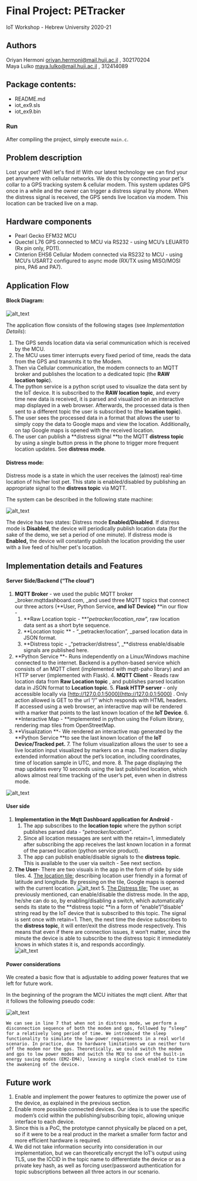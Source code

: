 <h1>Final Project: PETracker</h1>
<p>IoT Workshop - Hebrew University 2020-21

## Authors
Oriyan Hermoni oriyan.hermoni@mail.huji.ac.il , 302170204<br> 
Maya Lulko maya.lulko@mail.huji.ac.il , 312414089

## Package contents:
* README.md
* iot_ex9.sls
* iot_ex9.bin


### Run
After compiling the project, simply execute `main.c`.

<h2>Problem description</h2>


Lost your pet? Well let's find it! With our latest technology we can find your pet anywhere with cellular networks. We do this by connecting your pet's collar to a GPS tracking system & cellular modem. This system updates GPS once in a while and the owner can trigger a distress signal by phone. When the distress signal is received, the GPS sends live location via modem. This location can be tracked live on a map.

<h2>Hardware components</h2>




*   Pearl Gecko EFM32 MCU
*   Quectel L76 GPS connected to MCU via RS232 - using MCU’s LEUART0 (Rx pin only, PD11).
*   Cinterion EHS6 Cellular Modem connected via RS232 to MCU - using MCU’s USART2 configured to async mode (RX/TX using MISO/MOSI pins, PA6 and PA7). 

<h2>Application Flow</h2>


<h4>Block Diagram:</h4>


![alt_text](images/app_flow_block_diagram.png "App Flow")


The application flow consists of the following stages (see _Implementation Details_):



1. The GPS sends location data via serial communication which is received by the MCU. 
2. The MCU uses timer interrupts every fixed period of time, reads the data from the GPS and transmits it to the Modem. 
3. Then via Cellular communication, the modem connects to an MQTT broker and publishes the location to a dedicated topic (the **RAW location topic**).
4. The python service is a python script used to visualize the data sent by the IoT device. It is subscribed to the **RAW location topic**, and every time new data is received, it is parsed and visualized on an interactive map displayed in a web browser. Afterwards, the processed data is then sent to a different topic the user is subscribed to (the **location topic**).
5. The user sees the processed data in a format that allows the user to simply copy the data to Google maps and view the location. Additionally, on tap Google maps is opened with the received location.
6. The user can publish a **distress signal **to the MQTT **distress topic** by using a single button press in the phone to trigger more frequent location updates. See **distress mode**.

<h4>Distress mode:</h4>


Distress mode is a state in which the user receives the (almost) real-time location of his/her lost pet. This state is enabled/disabled by publishing an appropriate signal to the **distress topic** via MQTT.

The system can be described in the following state machine:

![alt_text](images/distress_state_machine.png "Distress Mode")


The device has two states: Distress mode **Enabled/Disabled**. If distress mode is **Disabled**, the device will periodically publish location data (for the sake of the demo, we set a period of one minute). If distress mode is **Enabled,** the device will constantly publish the location providing the user with a live feed of his/her pet's location. 

<h2>Implementation details and Features</h2>


<h4>Server Side/Backend (“The cloud”)</h4>




1. **MQTT Broker** - we used the public MQTT broker _broker.mqttdashboard.com, _and used three MQTT topics that connect our three actors (**User, Python Service, **and **IoT Device**)**  **in our flow - 
    1. **Raw Location topic - **“_petracker/location_raw_”, raw location data sent as a short byte sequence.
    2. **Location topic ** - “_petracker/location”, _parsed location data in JSON format.
    3. **Distress topic - _“petracker/distress”, _**distress enable/disable signals are published here.
2. **Python Service **- Runs independently on a Linux/Windows machine connected to the internet. Backend is a python-based service which consists of an MQTT client (implemented with mqtt-paho library) and an HTTP server (implemented with Flask).
    4. **MQTT Client** - Reads raw location data from **Raw Location topic** , and publishes parsed location data in JSON format to **Location topic**.
    5. **Flask HTTP server** - only accessible locally via [http://127.0.0.1:5000](http://127.0.0.1:5000) . Only action allowed is GET to the url “/” which responds with HTML headers. If accessed using a web browser, an interactive map will be rendered with a marker that points to the last known location of the **IoT Device**.
    6. **Interactive Map - **implemented in python using the Folium library, rendering map tiles from OpenStreetMap.
3. **Visualization **- We rendered an interactive map generated by the **Python Service **to see the last known location of the **IoT Device/Tracked pet.**
    7. The folium visualization allows the user to see a live location input visualized by markers on a map. The markers display extended information about the pet’s location, including coordinates, time of location sample in UTC, and more.
    8. The page displaying the map updates every 10 seconds using the last published location, which allows almost real time tracking of the user’s pet, even when in distress mode.


![alt_text](images/map_visualization.png "Interactive Map")

<h4>User side</h4>




1. **Implementation in the Mqtt Dashboard application for Android** -
    1. The app subscribes to the **location topic** where the python script publishes parsed data - “_petracker/location”_. 
    2. Since all location messages are sent with the retain=1, immediately after subscribing the app receives the last known location in a format of the parsed location (python service product).
    3. The app can publish enable/disable signals to the **distress topic**. This is available to the user via switch - See next section.
2. **The User**- There are two visuals in the app in the form of side by side tiles. 
    4. <span style="text-decoration:underline;">The location tile:</span> describing location user friendly in a format of latitude and longitude. By pressing on the tile, Google maps is opened with the current location.
    ![alt_text](images/mqtt_dash1.png "MQTT Dash Location Tile")
    5. <span style="text-decoration:underline;">The Distress tile:</span> The user, as previously mentioned, can enable/disable the distress mode. In the app, he/she can do so, by enabling/disabling a switch, which automatically sends its state to the **distress topic **in a form of “enable”/”disable” string read by the IoT device that is subscribed to this topic. The signal is sent once with retain=1. Then, the next time the device subscribes to the **distress topic**, it will enter/exit the distress mode respectively. This means that even if there are connection issues, it won’t matter, since the minute the device is able to subscribe to the distress topic it immediately knows in which states it is, and responds accordingly.     
    ![alt_text](images/mqtt_dash2.png "MQTT Distress Tile")


<h4>Power considerations</h4>


We created a basic flow that is adjustable to adding power features that we left for future work. 

In the beginning of the program the MCU initiates the mqtt client. After that it follows the following pseudo code:


![alt_text](images/algorithm.png "Algorithm Sketch")



    We can see in line 7 that when not in distress mode, we perform a disconnection sequence of both the modem and gps, followed by “sleep” for a relatively long period of time. We introduced the sleep functionality to simulate the low-power requirements in a real world scenario. In practice, due to hardware limitations we can neither turn off the modem nor the gps. Theoretically, we could switch the modem and gps to low power modes and switch the MCU to one of the built-in energy saving modes (EM2-EM4), leaving a single clock enabled to time the awakening of the device.

<h2>Future work</h2>




1. Enable and implement the power features to optimize the power use of the device, as explained in the previous section.
2. Enable more possible connected devices. Our idea is to use the specific modem’s ccid within the publishing/subscribing topic, allowing unique interface to each device.
3. Since this is a PoC, the prototype cannot physically be placed on a pet, so if it were to be a real product in the market a smaller form factor and more efficient hardware is required.
4. We did not take information security into consideration in our implementation, but we can theoretically encrypt the IoT’s output using TLS, use the ICCID in the topic name to differentiate the device or as a private key hash, as well as forcing user/password authentication for topic subscriptions between all three actors in our scenario.